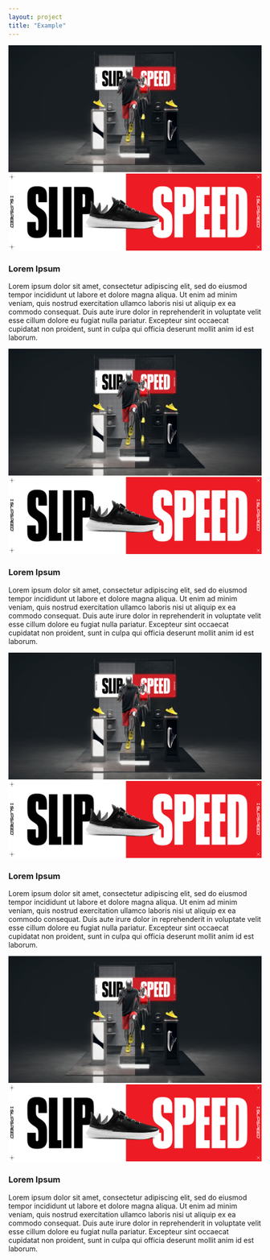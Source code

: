```yaml
---
layout: project
title: "Example"
---
```


<div class="content-section">
  <div class="horizontal-split">
    <img src="assets/img/projects/SS23_Slipspeed/SS23_TRN_SlipSpeed_Entries_Medium_Elevated_1.png" />
    <img src="assets/img/projects/SS23_Slipspeed/SS23_TRN_SlipSpeed_Entry_Graphics.jpg" />
  </div>
  <div class="half-text">
    <h3>Lorem Ipsum</h3>
    <p>
      Lorem ipsum dolor sit amet, consectetur adipiscing elit, sed do eiusmod tempor incididunt ut labore et dolore magna aliqua. Ut enim ad minim veniam, quis nostrud exercitation ullamco laboris nisi ut aliquip ex ea commodo consequat. Duis aute irure dolor in reprehenderit in voluptate velit esse cillum dolore eu fugiat nulla pariatur. Excepteur sint occaecat cupidatat non proident, sunt in culpa qui officia deserunt mollit anim id est laborum.
    </p>
  </div>
</div>
<div class="content-section">
  <div class="horizontal-split">
    <img src="assets/img/projects/SS23_Slipspeed/SS23_TRN_SlipSpeed_Entries_Medium_Elevated_1.png" />
    <img src="assets/img/projects/SS23_Slipspeed/SS23_TRN_SlipSpeed_Entry_Graphics.jpg" />
  </div>
  <div class="half-text">
    <h3>Lorem Ipsum</h3>
    <p>
      Lorem ipsum dolor sit amet, consectetur adipiscing elit, sed do eiusmod tempor incididunt ut labore et dolore magna aliqua. Ut enim ad minim veniam, quis nostrud exercitation ullamco laboris nisi ut aliquip ex ea commodo consequat. Duis aute irure dolor in reprehenderit in voluptate velit esse cillum dolore eu fugiat nulla pariatur. Excepteur sint occaecat cupidatat non proident, sunt in culpa qui officia deserunt mollit anim id est laborum.
    </p>
  </div>
</div>
<div class="content-section">
  <div class="horizontal-split">
    <img src="assets/img/projects/SS23_Slipspeed/SS23_TRN_SlipSpeed_Entries_Medium_Elevated_1.png" />
    <img src="assets/img/projects/SS23_Slipspeed/SS23_TRN_SlipSpeed_Entry_Graphics.jpg" />
  </div>
  <div class="half-text">
    <h3>Lorem Ipsum</h3>
    <p>
      Lorem ipsum dolor sit amet, consectetur adipiscing elit, sed do eiusmod tempor incididunt ut labore et dolore magna aliqua. Ut enim ad minim veniam, quis nostrud exercitation ullamco laboris nisi ut aliquip ex ea commodo consequat. Duis aute irure dolor in reprehenderit in voluptate velit esse cillum dolore eu fugiat nulla pariatur. Excepteur sint occaecat cupidatat non proident, sunt in culpa qui officia deserunt mollit anim id est laborum.
    </p>
  </div>
</div>
<div class="content-section">
  <div class="horizontal-split">
    <img src="assets/img/projects/SS23_Slipspeed/SS23_TRN_SlipSpeed_Entries_Medium_Elevated_1.png" />
    <img src="assets/img/projects/SS23_Slipspeed/SS23_TRN_SlipSpeed_Entry_Graphics.jpg" />
  </div>
  <div class="half-text">
    <h3>Lorem Ipsum</h3>
    <p>
      Lorem ipsum dolor sit amet, consectetur adipiscing elit, sed do eiusmod tempor incididunt ut labore et dolore magna aliqua. Ut enim ad minim veniam, quis nostrud exercitation ullamco laboris nisi ut aliquip ex ea commodo consequat. Duis aute irure dolor in reprehenderit in voluptate velit esse cillum dolore eu fugiat nulla pariatur. Excepteur sint occaecat cupidatat non proident, sunt in culpa qui officia deserunt mollit anim id est laborum.
    </p>
  </div>
</div>